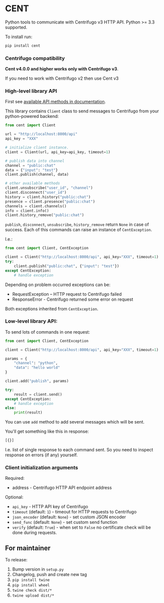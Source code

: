 CENT
====

Python tools to communicate with Centrifugo v3 HTTP API. Python >= 3.3 supported.

To install run:

```bash
pip install cent
```

### Centrifugo compatibility

**Cent v4.0.0 and higher works only with Centrifugo v3**.

If you need to work with Centrifugo v2 then use Cent v3

### High-level library API

First see [available API methods in documentation](https://centrifugal.github.io/centrifugo/server/http_api/).

This library contains `Client` class to send messages to Centrifugo from your python-powered backend:

```python
from cent import Client

url = "http://localhost:8000/api"
api_key = "XXX"

# initialize client instance.
client = Client(url, api_key=api_key, timeout=1)

# publish data into channel
channel = "public:chat"
data = {"input": "test"}
client.publish(channel, data)

# other available methods
client.unsubscribe("user_id", "channel")
client.disconnect("user_id")
history = client.history("public:chat")
presence = client.presence("public:chat")
channels = client.channels()
info = client.info()
client.history_remove("public:chat")
```

`publish`, `disconnect`, `unsubscribe`, `history_remove` return `None` in case of success. Each of this commands can raise an instance of `CentException`.

I.e.:

```python
from cent import Client, CentException

client = Client("http://localhost:8000/api", api_key="XXX", timeout=1)
try:
    client.publish("public:chat", {"input": "test"})
except CentException:
    # handle exception
```

Depending on problem occurred exceptions can be:

* RequestException – HTTP request to Centrifugo failed
* ResponseError - Centrifugo returned some error on request

Both exceptions inherited from `CentException`.

### Low-level library API:

To send lots of commands in one request:

```python
from cent import Client, CentException

client = Client("http://localhost:8000/api", api_key="XXX", timeout=1)

params = {
    "channel": "python",
    "data": "hello world"
}

client.add("publish", params)

try:
    result = client.send()
except CentException:
    # handle exception
else:
    print(result)
```

You can use `add` method to add several messages which will be sent.

You'll get something like this in response:

```bash
[{}]
```

I.e. list of single response to each command sent. So you need to inspect response on errors (if any) yourself.

### Client initialization arguments

Required:

* address - Centrifugo HTTP API endpoint address

Optional:

* `api_key` - HTTP API key of Centrifugo 
* `timeout` (default: `1`) - timeout for HTTP requests to Centrifugo
* `json_encoder` (default: `None`) - set custom JSON encoder
* `send_func` (default: `None`) - set custom send function
* `verify` (default: `True`) - when set to `False` no certificate check will be done during requests.

## For maintainer

To release:

1. Bump version in `setup.py`
1. Changelog, push and create new tag
1. `pip install twine`
1. `pip install wheel`
1. `twine check dist/*`
1. `twine upload dist/*`

